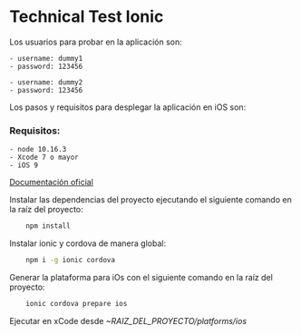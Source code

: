 # Technical Test Ionic

Los usuarios para probar en la aplicación son:
```
- username: dummy1 
- password: 123456
```
```
- username: dummy2
- password: 123456
```
Los pasos y requisitos para desplegar la aplicación en iOS son:

### Requisitos: 
    - node 10.16.3
    - Xcode 7 o mayor
    - iOS 9
    
[Documentación oficial](https://ionicframework.com/docs/installation/ios)

Instalar las dependencias del proyecto ejecutando el siguiente comando en la raíz del proyecto:
```bash
    npm install
```

Instalar ionic y cordova de manera global:
```bash
    npm i -g ionic cordova
```

Generar la plataforma para iOs con el siguiente comando en la raíz del proyecto: 
```bash
    ionic cordova prepare ios
```

Ejecutar en xCode desde _~RAIZ_DEL_PROYECTO/platforms/ios_  
